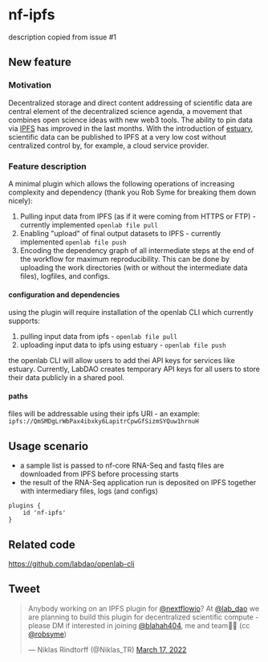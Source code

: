 # nf-ipfs
description copied from issue #1

## New feature
### Motivation
Decentralized storage and direct content addressing of scientific data are central element of the decentralized science agenda, a movement that combines open science ideas with new web3 tools. The ability to pin data via [IPFS](https://ipfs.io/) has improved in the last months. With the introduction of [estuary](https://estuary.tech/), scientific data can be published to IPFS at a very low cost without centralized control by, for example, a cloud service provider.  

### Feature description
A minimal plugin which allows the following operations of increasing complexity and dependency (thank you Rob Syme for breaking them down nicely): 

1) Pulling input data from IPFS (as if it were coming from HTTPS or FTP) - currently implemented `openlab file pull`
2) Enabling "upload" of final output datasets to IPFS - currently implemented `openlab file push`
3) Encoding the dependency graph of all intermediate steps at the end of the workflow for maximum reproducibility. This can be done by uploading the work directories (with or without the intermediate data files), logfiles, and configs.  

#### configuration and dependencies
using the plugin will require installation of the openlab CLI which currently supports: 
1) pulling input data from ipfs - `openlab file pull`
2) uploading input data to ipfs using estuary - `openlab file push`

the openlab CLI will allow users to add thei API keys for services like estuary. Currently, LabDAO creates temporary API keys for all users to store their data publicly in a shared pool.

#### paths 
files will be addressable using their ipfs URI - an example: 
`ipfs://QmSMDgLrWbPax4ibxky6LapitrCpwGfSizmSYQuw1hrnuH`

## Usage scenario 
* a sample list is passed to nf-core RNA-Seq and fastq files are downloaded from IPFS before processing starts
* the result of the RNA-Seq application run is deposited on IPFS together with intermediary files, logs (and configs)

```
plugins {
    id 'nf-ipfs'
}
```
## Related code
https://github.com/labdao/openlab-cli

## Tweet

<blockquote class="twitter-tweet"><p lang="en" dir="ltr">Anybody working on an IPFS plugin for <a href="https://twitter.com/nextflowio?ref_src=twsrc%5Etfw">@nextflowio</a>? At <a href="https://twitter.com/lab_dao?ref_src=twsrc%5Etfw">@lab_dao</a> we are planning to build this plugin for decentralized scientific compute - please DM if interested in joining <a href="https://twitter.com/blahah404?ref_src=twsrc%5Etfw">@blahah404</a>, me and team🌱🧬 (cc <a href="https://twitter.com/robsyme?ref_src=twsrc%5Etfw">@robsyme</a>)</p>&mdash; Niklas Rindtorff (@Niklas_TR) <a href="https://twitter.com/Niklas_TR/status/1504461873714016263?ref_src=twsrc%5Etfw">March 17, 2022</a></blockquote> <script async src="https://platform.twitter.com/widgets.js" charset="utf-8"></script>
